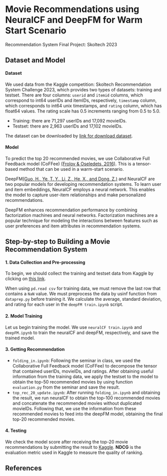 # Movie Recommendations using NeuralCF and DeepFM for Warm Start Scenario
Recommendation System Final Project: Skoltech 2023

## Dataset and Model

#### Dataset

We used data from the Kaggle competition: Skoltech Recommendation System Challenge 2023, which provides two types of datasets: training and testset. There are four columns: `userid` and `itemid` columns, which correspond to int64 userIDs and itemIDs, respectively, `timestamp` column, which corresponds to int64 unix timestamps, and `rating` column, which has float64 values. The rating scale has 0.5 increments ranging from 0.5 to 5.0. 

- Training: there are 71,297 userIDs and 17,092 movieIDs.
- Testset: there are 2,963 userIDs and 17,102 movieIDs.

The dataset can be downloaded by [link for download dataset](https://www.kaggle.com/competitions/skoltech-recommender-systems-challenge-2023/data?select=training).


#### Model

To predict the top 20 recommended movies, we use Collaborative Full Feedback model (CoFFee) [(Frolov & Oseledets, 2016)](https://arxiv.org/abs/1607.04228). This is a tensor-based method that can be used in a warm-start scenario. 

DeepFM[(Guo, H., Ye, T. Y., Li, Z., He, X., and Dong, Z.)](https://arxiv.org/pdf/1804.04950.pdf) and NeuralCF are two popular models for developing recommendation systems. To learn user and item embeddings, NeuralCF employs a neural network. This enables the model to capture user-item relationships and make personalized recommendations.

DeepFM enhances recommendation performance by combining factorization machines and neural networks. Factorization machines are a popular technique for modeling the interactions between features such as user preferences and item attributes in recommendation systems.



## Step-by-step to Building a Movie Recommendation System

#### 1. Data Collection and Pre-processing
To begin, we should collect the training and testset data from Kaggle by clicking on [this link](https://www.kaggle.com/competitions/skoltech-recommender-systems-challenge-2023/data?select=training).

When using ```pd.read csv``` for training data, we must remove the last row that contains a ```NaN``` value. We must preprocess the data by usinf function from `dataprep.py` before training it.
We calculate the average, standard deviation, and rating for each user in the `deepFM train.ipynb` script. 

#### 2. Model Training 
Let us begin training the model. We use `neuralCF train.ipynb` and `deepFM.ipynb` to train the neuralCF and deepFM, respectively, and save the trained model.

#### 3. Getting Recommendation
- `folding_in.ipynb`: Following the seminar in class, we used the Collaborative Full Feedback model (CoFFee) to decompose the tensor that contained userIDs, movieIDs, and ratings. After obtaining useful information from the training data, we apply the testset to the model to obtain the top-50 recommended movies by using function `evaluation.py` from the seminar and save the result.
- `top_rec_20_update.ipynb`: After running `folding_in.ipynb` and obtaining the result, we run neuralCF to obtain the top-100 recommended movies and concatenate the recommended movies without duplicated movieIDs. Following that, we use the information from these recommended movies to feed into the deepFM model, obtaining the final top-20 recommended movies.

#### 4. Testing
We check the model score after receiving the top-20 movie recommendations by submitting the result to [Kaggle](https://www.kaggle.com/competitions/skoltech-recommender-systems-challenge-2023/leaderboard). **NDCG** is the evaluation metric used in Kaggle to measure the quality of ranking.


## References





